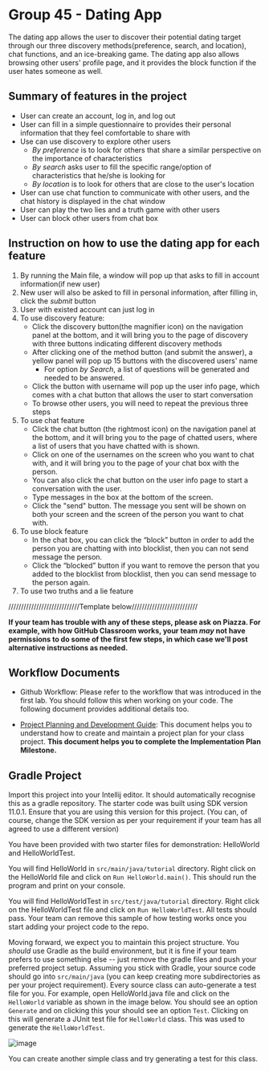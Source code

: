 # Group 45 - Dating App

The dating app allows the user to discover their potential dating target through
our three discovery methods(preference, search, and location),
chat functions, and an ice-breaking game.
The dating app also allows browsing other users' profile page,
and it provides the block function if the user hates someone as well.

## Summary of features in the project
* User can create an account, log in, and log out
* User can fill in a simple questionnaire to provides their personal information that they feel comfortable to share with
* Use can use discovery to explore other users
    * _By preference_ is to look for others that share a similar perspective on the importance of characteristics
    * _By search_ asks user to fill the specific range/option of characteristics that he/she is looking for
    * _By location_ is to look for others that are close to the user's location
* User can use chat function to communicate with other users, and the chat history is displayed in the chat window
* User can play the two lies and a truth game with other users
* User can block other users from chat box

## Instruction on how to use the dating app for each feature
1. By running the Main file, a window will pop up that asks to fill in account information(if new user)
2. New user will also be asked to fill in personal information, after filling in, click the _submit_ button
3. User with existed account can just log in
4. To use discovery feature:
    * Click the discovery button(the magnifier icon) on the navigation panel at the bottom,
      and it will bring you to the page of discovery with three buttons indicating different discovery methods
    * After clicking one of the method button (and submit the answer), a yellow panel will pop up 15 buttons with the discovered users' name
        * For option _by Search_, a list of questions will be generated and needed to be answered.
    * Click the button with username will pop up the user info page, which comes with a chat button that allows the user to start conversation
    * To browse other users, you will need to repeat the previous three steps
5. To use chat feature
    * Click the chat button (the rightmost icon) on the  navigation panel at the bottom, and it will bring you to the page of chatted
      users, where a list of users that you have chatted with is shown.
    * Click on one of the usernames on the screen who you want to chat with, and it will bring you to the page of your chat box with the person.
    * You can also click the chat button on the user info page to start a conversation with the user.
    * Type messages in the box at the bottom of the screen.
    * Click the "send" button. The message you sent will be shown on both your screen and the screen of the person you want to chat with.
6. To use block feature
    * In the chat box, you can click the  “block” button in order to add the person you are chatting with into blocklist, then you can not send message
      the person.
    * Click the “blocked” button if you want to remove the person that you added to the blocklist from blocklist, then you can send message to the person again.
7. To use two truths and a lie feature


////////////////////////////Template below//////////////////////////

**If your team has trouble with any of these steps, please ask on Piazza. For example, with how GitHub Classroom works, your team *may* not have permissions to do some of the first few steps, in which case we'll post alternative instructions as needed.**

## Workflow Documents

* Github Workflow: Please refer to the workflow that was introduced in the first lab. You should follow this when working on your code. The following document provides additional details too.

* [Project Planning and Development Guide](project_plan_dev.md): This document helps you to understand how to create and maintain a project plan for your class project. **This document helps you to complete the Implementation Plan Milestone.**

## Gradle Project
Import this project into your Intellij editor. It should automatically recognise this as a gradle repository.
The starter code was built using SDK version 11.0.1. Ensure that you are using this version for this project. (You can, of course, change the SDK version as per your requirement if your team has all agreed to use a different version)

You have been provided with two starter files for demonstration: HelloWorld and HelloWorldTest.

You will find HelloWorld in `src/main/java/tutorial` directory. Right click on the HelloWorld file and click on `Run HelloWorld.main()`.
This should run the program and print on your console.

You will find HelloWorldTest in `src/test/java/tutorial` directory. Right click on the HelloWorldTest file and click on `Run HelloWorldTest`.
All tests should pass. Your team can remove this sample of how testing works once you start adding your project code to the repo.

Moving forward, we expect you to maintain this project structure. You *should* use Gradle as the build environment, but it is fine if your team prefers to use something else -- just remove the gradle files and push your preferred project setup. Assuming you stick with Gradle, your source code should go into `src/main/java` (you can keep creating more subdirectories as per your project requirement). Every source class can auto-generate a test file for you. For example, open HelloWorld.java file and click on the `HelloWorld` variable as shown in the image below. You should see an option `Generate` and on clicking this your should see an option `Test`. Clicking on this will generate a JUnit test file for `HelloWorld` class. This was used to generate the `HelloWorldTest`.

![image](https://user-images.githubusercontent.com/5333020/196066655-d3c97bf4-fdbd-46b0-b6ae-aeb8dbcf351d.png)

You can create another simple class and try generating a test for this class.